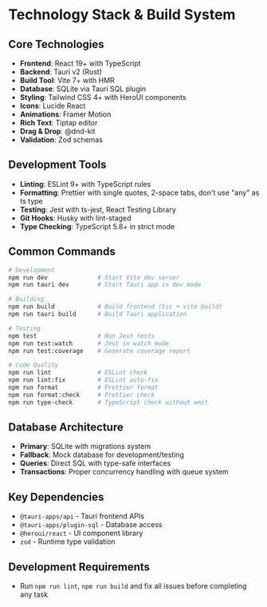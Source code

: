 # Technology Stack & Build System

## Core Technologies

- **Frontend**: React 19+ with TypeScript
- **Backend**: Tauri v2 (Rust)
- **Build Tool**: Vite 7+ with HMR
- **Database**: SQLite via Tauri SQL plugin
- **Styling**: Tailwind CSS 4+ with HeroUI components
- **Icons**: Lucide React
- **Animations**: Framer Motion
- **Rich Text**: Tiptap editor
- **Drag & Drop**: @dnd-kit
- **Validation**: Zod schemas

## Development Tools

- **Linting**: ESLint 9+ with TypeScript rules
- **Formatting**: Prettier with single quotes, 2-space tabs, don't use "any" as ts type
- **Testing**: Jest with ts-jest, React Testing Library
- **Git Hooks**: Husky with lint-staged
- **Type Checking**: TypeScript 5.8+ in strict mode

## Common Commands

```bash
# Development
npm run dev              # Start Vite dev server
npm run tauri dev        # Start Tauri app in dev mode

# Building
npm run build            # Build frontend (tsc + vite build)
npm run tauri build      # Build Tauri application

# Testing
npm test                 # Run Jest tests
npm run test:watch       # Jest in watch mode
npm run test:coverage    # Generate coverage report

# Code Quality
npm run lint             # ESLint check
npm run lint:fix         # ESLint auto-fix
npm run format           # Prettier format
npm run format:check     # Prettier check
npm run type-check       # TypeScript check without emit
```

## Database Architecture

- **Primary**: SQLite with migrations system
- **Fallback**: Mock database for development/testing
- **Queries**: Direct SQL with type-safe interfaces
- **Transactions**: Proper concurrency handling with queue system

## Key Dependencies

- `@tauri-apps/api` - Tauri frontend APIs
- `@tauri-apps/plugin-sql` - Database access
- `@heroui/react` - UI component library
- `zod` - Runtime type validation

## Development Requirements

- Run `npm run lint`, `npm run build` and fix all issues before completing any task
